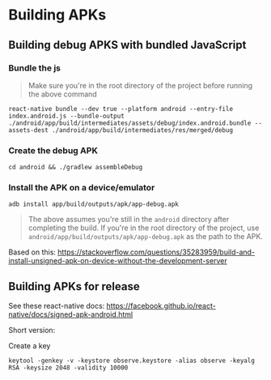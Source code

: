 # Building APKs

## Building debug APKS with bundled JavaScript

### Bundle the js

> Make sure you're in the root directory of the project before running the above command

```
react-native bundle --dev true --platform android --entry-file index.android.js --bundle-output ./android/app/build/intermediates/assets/debug/index.android.bundle --assets-dest ./android/app/build/intermediates/res/merged/debug
```

### Create the debug APK

```
cd android && ./gradlew assembleDebug
```

### Install the APK on a device/emulator

```
adb install app/build/outputs/apk/app-debug.apk
```

> The above assumes you're still in the `android` directory after completing the build. If you're in the root directory of the project, use `android/app/build/outputs/apk/app-debug.apk` as the path to the APK.

Based on this: https://stackoverflow.com/questions/35283959/build-and-install-unsigned-apk-on-device-without-the-development-server

## Building APKs for release

See these react-native docs: https://facebook.github.io/react-native/docs/signed-apk-android.html

Short version:

Create a key

```
keytool -genkey -v -keystore observe.keystore -alias observe -keyalg RSA -keysize 2048 -validity 10000
```
